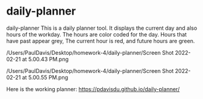 # daily-planner
daily-planner
This is a daily planner tool. It displays the current day and also hours of the workday. The hours are color coded for the day. Hours that have past appear grey, The current hour is red, and future hours are green.

/Users/PaulDavis/Desktop/homework-4/daily-planner/Screen Shot 2022-02-21 at 5.00.43 PM.png

/Users/PaulDavis/Desktop/homework-4/daily-planner/Screen Shot 2022-02-21 at 5.00.55 PM.png

Here is the working planner: https://pdavisdu.github.io/daily-planner/
